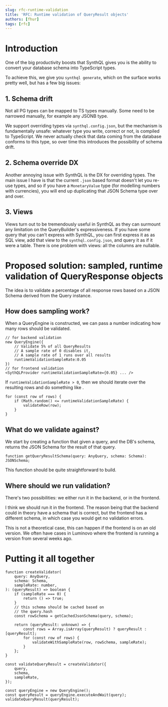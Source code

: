 ```yaml
---
slug: rfc-runtime-validation
title: 'RFC: Runtime validation of QueryResult objects'
authors: [fhur]
tags: [rfc]
---
```


# Introduction

One of the big productivity boosts that SynthQL gives you is the ability to convert your database schema into TypeScript types.

To achieve this, we give you `synthql generate`, which on the surface works pretty well, but has a few big issues:

## 1. Schema drift

Not all PG types can be mapped to TS types manually. Some need to be narrowed manually, for example any JSONB type.

We support overriding types via `synthql.config.json`, but the mechanism is fundamentally unsafe: whatever type you write, correct or not, is compiled to TypeScript. We never actually check that data coming from the database conforms to this type, so over time this introduces the possibility of schema drift.

## 2. Schema override DX

Another annoying issue with SynthQL is the DX for overriding types.
The main issue I have is that the current `.json` based format doesn't let you re-use types, and so if you have a `MonetaryValue` type (for modelling numbers with currencies), you will end up duplicating that JSON Schema type over and over.

## 3. Views

Views turn out to be tremendously useful in SynthQL as they can surmount any limitation on the QueryBuilder's expressiveness.
If you have some query that you can't express with SynthQL, you can first express it as as SQL view, add that view to the `synthql.config.json`, and query it as if it were a table.
There is one problem with views: all the columns are nullable.

# Proposed solution: sampled, runtime validation of QueryResponse objects

The idea is to validate a percentage of all response rows based on a JSON Schema derived from the Query instance.

## How does sampling work?

When a QueryEngine is constructed, we can pass a number indicating how many rows should be validated.

```tsx
// for backend validation
new QueryEngine({
    // Validate 5% of all QueryResults
    // A sample rate of 0 disables it,
    // A sample rate of 1 runs over all results
	runtimeValidationSampleRate:0.05
})
// for frontend validation
<SythQLProvider runtimeValidationSampleRate={0.05} ... />
```

If `runtimeValidationSampleRate > 0`, then we should iterate over the resulting rows and do something like .

```tsx
for (const row of rows) {
    if (Math.random() <= runtimeValidationSampleRate) {
        validateRow(row);
    }
}
```

## What do we validate against?

We start by creating a function that given a query, and the DB's schema, returns the JSON Schema for the result of that query.

```tsx
function getQueryResultSchema(query: AnyQuery, schema: Schema): JSONSchema;
```

This function should be quite straightforward to build.

## Where should we run validation?

There's two possibilities: we either run it in the backend, or in the frontend.

I think we should run it in the frontend. The reason being that the backend could in theory have a schema that is correct, but the frontend has a different schema, in which case you would get no validation errors.

This is not a theoretical case, this can happen if the frontend is on an old version. We often have cases in Luminovo where the frontend is running a version from several weeks ago.

# Putting it all together

```tsx
function createValidator(
    query: AnyQuery,
    schema: Schema,
    sampleRate: number,
): (queryResult) => boolean {
    if (sampleRate === 0) {
        return () => true;
    }
    // this schema should be cached based on
    // the query.hash
    const rowSchema = getCachedJsonSchema(query, schema);

    return (queryResult: unknown) => {
        const rows = Array.isArray(queryResult) ? queryResult : [queryResult];
        for (const row of rows) {
            validateWithSampleRate(row, rowSchema, sampleRate);
        }
    };
}

const validateQueryResult = createValidator({
    query,
    schema,
    sampleRate,
});

const queryEngine = new QueryEngine();
const queryResult = queryEngine.executeAndWait(query);
validateQueryResult(queryResult);
```

